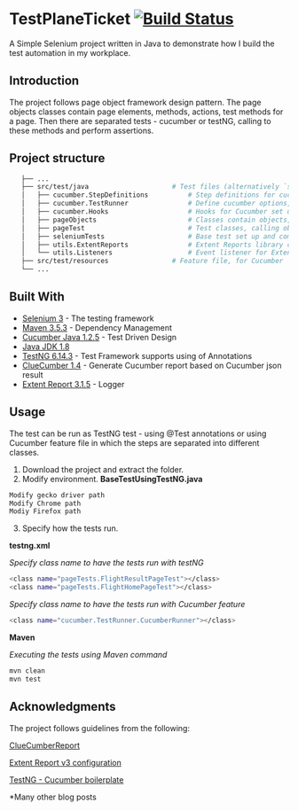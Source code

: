 # TestPlaneTicket         [![Build Status](https://travis-ci.com/quan612/TestPlaneTicket.png?branch=master)](https://travis-ci.com/quan612/TestPlaneTicket)

A Simple Selenium project written in Java to demonstrate how I build the test automation in my workplace. 

## Introduction 

The project follows page object framework design pattern. The page objects classes contain page elements, methods, actions, test methods for a page. Then there are separated tests - cucumber or testNG, calling to these methods and perform assertions.


## Project structure
 ```bash
    ├── ...
    ├── src/test/java                     # Test files (alternatively `spec` or `tests`)
    │   ├── cucumber.StepDefinitions          # Step definitions for cucumber feature file
    │   ├── cucumber.TestRunner               # Define cucumber options, features, tags and matching glue steps
    │   ├── cucumber.Hooks                    # Hooks for Cucumber set up
    │   ├── pageObjects                       # Classes contain objects, methods for the page
    │   ├── pageTest                          # Test classes, calling objects from pageObjects and do assertion
    │   ├── seleniumTests                     # Base test set up and common repository
    │   ├── utils.ExtentReports               # Extent Reports library class
    │   └── utils.Listeners                   # Event listener for Extent Report
    ├── src/test/resources                # Feature file, for Cucumber
    └── ...
```

## Built With

* [Selenium 3](https://www.seleniumhq.org/) - The testing framework
* [Maven 3.5.3](https://maven.apache.org/) - Dependency Management
* [Cucumber Java 1.2.5](https://docs.cucumber.io/installation/java/) - Test Driven Design
* [Java JDK 1.8](http://www.oracle.com/technetwork/java/javase/downloads/jdk8-downloads-2133151.html/)
* [TestNG 6.14.3](https://testng.org/) - Test Framework supports using of Annotations
* [ClueCumber 1.4](https://github.com/trivago/cluecumber-report-plugin/) - Generate Cucumber report based on Cucumber json result
* [Extent Report 3.1.5](http://extentreports.com/) - Logger

## Usage

The test can be run as TestNG test - using @Test annotations or using Cucumber feature file in which the steps are separated into different classes.

1. Download the project and extract the folder.
2. Modify environment.
 **BaseTestUsingTestNG.java**
 ```bash
 Modify gecko driver path
 Modify Chrome path
 Modiy Firefox path
 ```
3. Specify how the tests run.

 **testng.xml**
 
 *Specify class name to have the tests run with testNG*
 ```bash
 <class name="pageTests.FlightResultPageTest"></class>
 <class name="pageTests.FlightHomePageTest"></class>       
 ```
 *Specify class name to have the tests run with Cucumber feature*
 ```bash 
 <class name="cucumber.TestRunner.CucumberRunner"></class>  
 ```
 
 **Maven**
 
 *Executing the tests using Maven command*
  ```bash
 mvn clean
 mvn test
 ```

## Acknowledgments
The project follows guidelines from the following:

[ClueCumberReport](https://github.com/trivago/cluecumber-report-plugin)

[Extent Report v3 configuration](https://github.com/swtestacademy/extent-reports-version-3-example)

[TestNG - Cucumber boilerplate](https://github.com/igniteram/testng-cucumber)

*Many other blog posts
